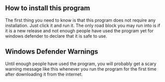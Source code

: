 ## How to install this program
The first thing you need to know is that this program does not require any installation. Just click it and run it. The only road block you may run into is if it is a new release and not enough people have used the program yet for windows defender to declare that it is safe to use. 

## Windows Defender Warnings
Until enough people have used the program, you will probably get a scary warning message like this whenever you run the program for the first time after downloading it from the internet.

